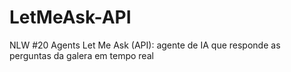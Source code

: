 # LetMeAsk-API
NLW #20 Agents Let Me Ask (API): agente de IA que responde as perguntas da galera em tempo real
